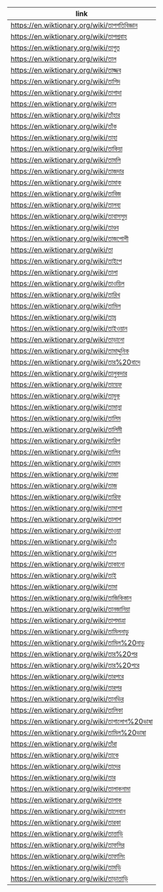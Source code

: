 |link|
|----|
|https://en.wiktionary.org/wiki/তাপগতিবিজ্ঞান|
|https://en.wiktionary.org/wiki/তাপপ্রবাহ|
|https://en.wiktionary.org/wiki/তাগুত|
|https://en.wiktionary.org/wiki/তাল|
|https://en.wiktionary.org/wiki/তাজ্জব|
|https://en.wiktionary.org/wiki/তাগিদ|
|https://en.wiktionary.org/wiki/তাগাদা|
|https://en.wiktionary.org/wiki/তাস|
|https://en.wiktionary.org/wiki/তাঁহার|
|https://en.wiktionary.org/wiki/তাঁক|
|https://en.wiktionary.org/wiki/তাহা|
|https://en.wiktionary.org/wiki/তাকিয়া|
|https://en.wiktionary.org/wiki/তামলি|
|https://en.wiktionary.org/wiki/তাজদার|
|https://en.wiktionary.org/wiki/তামাক|
|https://en.wiktionary.org/wiki/তাবিজ|
|https://en.wiktionary.org/wiki/তালব্য|
|https://en.wiktionary.org/wiki/তাবাসসুম|
|https://en.wiktionary.org/wiki/তাণ্ডব|
|https://en.wiktionary.org/wiki/তাজপোশী|
|https://en.wiktionary.org/wiki/তা|
|https://en.wiktionary.org/wiki/তাইপে|
|https://en.wiktionary.org/wiki/তালা|
|https://en.wiktionary.org/wiki/তাওয়িল|
|https://en.wiktionary.org/wiki/তারিখ|
|https://en.wiktionary.org/wiki/তামিল|
|https://en.wiktionary.org/wiki/তাম্র|
|https://en.wiktionary.org/wiki/তাইওয়ান|
|https://en.wiktionary.org/wiki/তাড়ানো|
|https://en.wiktionary.org/wiki/তামাদ্দুনিক|
|https://en.wiktionary.org/wiki/তার%20বাদে|
|https://en.wiktionary.org/wiki/তালুকদার|
|https://en.wiktionary.org/wiki/তায়েফ|
|https://en.wiktionary.org/wiki/তামুক|
|https://en.wiktionary.org/wiki/তামান্না|
|https://en.wiktionary.org/wiki/তালিম|
|https://en.wiktionary.org/wiki/তালিমী|
|https://en.wiktionary.org/wiki/তারিপ|
|https://en.wiktionary.org/wiki/তালিব|
|https://en.wiktionary.org/wiki/তামাম|
|https://en.wiktionary.org/wiki/তাজা|
|https://en.wiktionary.org/wiki/তাজ|
|https://en.wiktionary.org/wiki/তারিফ|
|https://en.wiktionary.org/wiki/তামাশা|
|https://en.wiktionary.org/wiki/তালাশ|
|https://en.wiktionary.org/wiki/তাওয়া|
|https://en.wiktionary.org/wiki/তাঁত|
|https://en.wiktionary.org/wiki/তাপ|
|https://en.wiktionary.org/wiki/তাকানো|
|https://en.wiktionary.org/wiki/তাই|
|https://en.wiktionary.org/wiki/তামা|
|https://en.wiktionary.org/wiki/তাজিকিস্তান|
|https://en.wiktionary.org/wiki/তানজানিয়া|
|https://en.wiktionary.org/wiki/তাপমাত্রা|
|https://en.wiktionary.org/wiki/তামিলনাড়ু|
|https://en.wiktionary.org/wiki/তামিল%20নাড়ু|
|https://en.wiktionary.org/wiki/তার%20পর|
|https://en.wiktionary.org/wiki/তার%20পরে|
|https://en.wiktionary.org/wiki/তারপরে|
|https://en.wiktionary.org/wiki/তারপর|
|https://en.wiktionary.org/wiki/তানভির|
|https://en.wiktionary.org/wiki/তালিকা|
|https://en.wiktionary.org/wiki/তাগালোগ%20ভাষা|
|https://en.wiktionary.org/wiki/তামিল%20ভাষা|
|https://en.wiktionary.org/wiki/তাঁরা|
|https://en.wiktionary.org/wiki/তাকে|
|https://en.wiktionary.org/wiki/তাদের|
|https://en.wiktionary.org/wiki/তার|
|https://en.wiktionary.org/wiki/তালাকনামা|
|https://en.wiktionary.org/wiki/তালাক|
|https://en.wiktionary.org/wiki/তালেবান|
|https://en.wiktionary.org/wiki/তারকা|
|https://en.wiktionary.org/wiki/তাত্তাড়ি|
|https://en.wiktionary.org/wiki/তাফসির|
|https://en.wiktionary.org/wiki/তাফালিং|
|https://en.wiktionary.org/wiki/তামড়ি|
|https://en.wiktionary.org/wiki/তাড়াতাড়ি|
